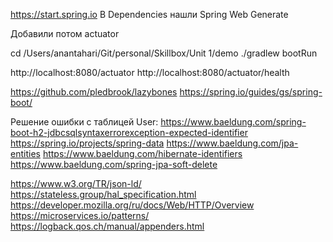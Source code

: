 https://start.spring.io
В Dependencies нашли Spring Web
Generate

Добавили потом actuator

cd /Users/anantahari/Git/personal/Skillbox/Unit 1/demo
./gradlew bootRun

http://localhost:8080/actuator
http://localhost:8080/actuator/health

https://github.com/pledbrook/lazybones
https://spring.io/guides/gs/spring-boot/

Решение ошибки с таблицей User: https://www.baeldung.com/spring-boot-h2-jdbcsqlsyntaxerrorexception-expected-identifier
https://spring.io/projects/spring-data
https://www.baeldung.com/jpa-entities
https://www.baeldung.com/hibernate-identifiers
https://www.baeldung.com/spring-jpa-soft-delete

https://www.w3.org/TR/json-ld/
https://stateless.group/hal_specification.html
https://developer.mozilla.org/ru/docs/Web/HTTP/Overview
https://microservices.io/patterns/
https://logback.qos.ch/manual/appenders.html